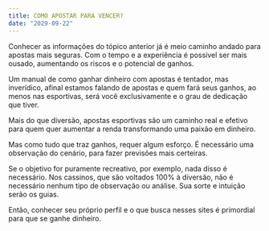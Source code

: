 ```yaml
---
title: COMO APOSTAR PARA VENCER?
date: "2029-09-22"
---
```

Conhecer as informações do tópico anterior já é meio caminho andado para apostas mais seguras. Com o tempo e a experiência é possível ser mais ousado, aumentando os riscos e o potencial de ganhos.

Um manual de como ganhar dinheiro com apostas é tentador, mas inverídico, afinal estamos falando de apostas e quem fará seus ganhos, ao menos nas esportivas, será você exclusivamente e o grau de dedicação que tiver.

Mais do que diversão, apostas esportivas são um caminho real e efetivo para quem quer aumentar a renda transformando uma paixão em dinheiro.

Mas como tudo que traz ganhos, requer algum esforço. É necessário uma observação do cenário, para fazer previsões mais certeiras.

Se o objetivo for puramente recreativo, por exemplo, nada disso é necessário. Nos cassinos, que são voltados 100% à diversão, não é necessário nenhum tipo de observação ou análise. Sua sorte e intuição serão os guias.

Então, conhecer seu próprio perfil e o que busca nesses sites é primordial para que se ganhe dinheiro.